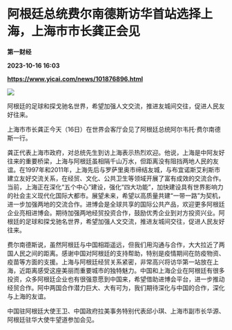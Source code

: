 # 阿根廷总统费尔南德斯访华首站选择上海，上海市市长龚正会见
**第一财经**

**2023-10-16 16:03**

**https://www.yicai.com/news/101876896.html**

![](https://imgcdn.yicai.com/uppics/slides/2023/10/95f53a123f2fab769a2b255feebfc0df.jpg)

阿根廷的足球和探戈驰名世界，希望加强人文交流，推进友城间交往，促进人民友好往来。

上海市市长龚正今天（16日）在世界会客厅会见了阿根廷总统阿尔韦托·费尔南德斯一行。

龚正代表上海市政府，对总统先生到访上海表示热烈欢迎。他说，上海是中阿友好往来的重要桥梁，上海与阿根廷虽相隔千山万水，但距离没有阻挡两地人民的友谊。在1997年和2011年，上海先后与罗萨里奥市缔结友城，与布宜诺斯艾利斯市建立友好交流关系，在经贸、文化、公共卫生等领域开展了富有成效的交流合作。当前，上海正在深化“五个中心”建设，强化“四大功能”，加快建设具有世界影响力的社会主义现代化国际大都市。展望未来，希望以高质量共建“一带一路”为契机，进一步加强两地的交流合作。进博会是全球共享的国际公共产品，欢迎更多阿根廷企业亮相进博会。期待加强两地经贸投资合作，鼓励优秀企业到对方投资兴业。阿根廷的足球和探戈驰名世界，希望加强人文交流，推进友城间交往，促进人民友好往来。

费尔南德斯说，虽然阿根廷与中国相距遥远，但我们用沟通与合作，大大拉近了两国人民之间的距离。感谢中国对阿根廷的支持帮助，特别是疫情期间在防疫物资、疫苗等方面的支援。上海与阿根廷经贸关系紧密，非常高兴将访华第一站放在上海，近距离感受这座美丽而重要城市的独特魅力。中国和上海企业在阿根廷有很多投资，众多阿根廷企业也有很强意愿到中国来，希望借助进博会平台，进一步推动经贸合作。阿中两国合作潜力巨大、大有可为，我们期待深化与中国的合作，深化与上海的友谊。

中国驻阿根廷大使王卫、中国政府拉美事务特别代表邱小琪、上海市副市长华源、阿根廷驻华大使牛望道参加会见。